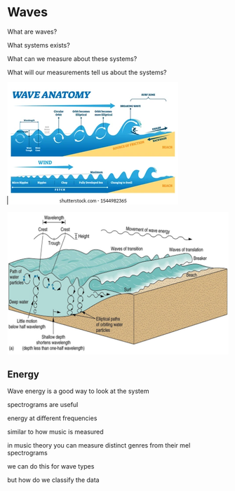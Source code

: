 # Waves

What are waves?

What systems exists?

What can we measure about these systems?

What will our measurements tell us about the systems?

![](../../.gitbook/assets/image%20%2820%29.png)

![](../../.gitbook/assets/image%20%2835%29.png)

## Energy

Wave energy is a good way to look at the system

spectrograms are useful

energy at different frequencies

similar to how music is measured

in music theory you can measure distinct genres from their mel spectrograms

we can do this for wave types

but how do we classify the data 

